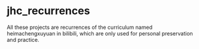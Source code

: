 # jhc_recurrences
All these projects are recurrences of the curriculum named heimachengxuyuan in bilibili, which are only used for personal preservation and practice.
